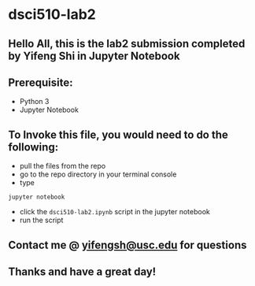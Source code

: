 # dsci510-lab2
## Hello All, this is the lab2 submission completed by Yifeng Shi in Jupyter Notebook
## Prerequisite:
* Python 3
* Jupyter Notebook

## To Invoke this file, you would need to do the following:
* pull the files from the repo
* go to the repo directory in your terminal console
* type 
```
jupyter notebook
```
* click the ```dsci510-lab2.ipynb``` script in the jupyter notebook
* run the script

## Contact me @ yifengsh@usc.edu for questions
## Thanks and have a great day!
